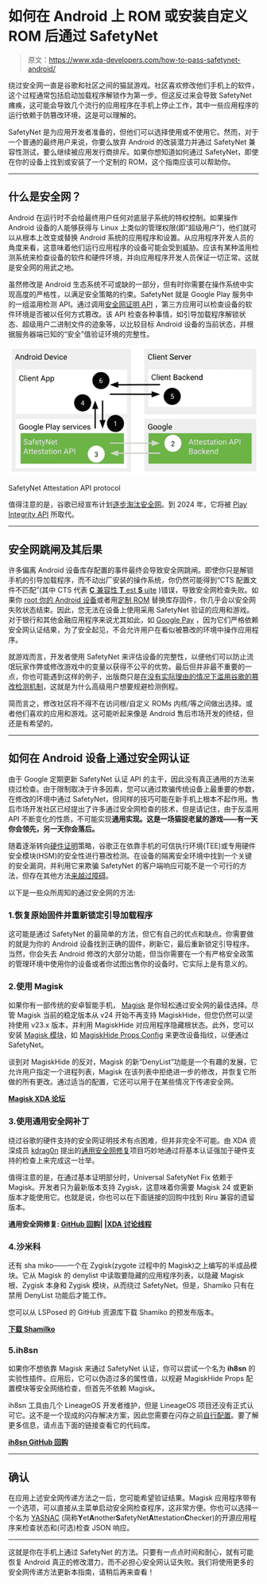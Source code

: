 # 如何在 Android 上 ROM 或安装自定义 ROM 后通过 SafetyNet

> 原文：<https://www.xda-developers.com/how-to-pass-safetynet-android/>

绕过安全网一直是谷歌和社区之间的猫鼠游戏。社区喜欢修改他们手机上的软件，这个过程通常包括启动加载程序解锁作为第一步。但这反过来会导致 SafetyNet 瘫痪，这可能会导致几个流行的应用程序在手机上停止工作，其中一些应用程序的运行依赖于防篡改环境，这是可以理解的。

SafetyNet 是为应用开发者准备的，但他们可以选择使用或不使用它。然而，对于一个普通的最终用户来说，你要么放弃 Android 的改装潜力并通过 SafetyNet 兼容性测试，要么继续被应用发行商排斥。如果你想知道如何通过 SafetyNet，即使在你的设备上找到或安装了一个定制的 ROM，这个指南应该可以帮助你。

* * *

## 什么是安全网？

Android 在运行时不会给最终用户任何对底层子系统的特权控制。如果操作 Android 设备的人能够获得与 Linux 上类似的管理权限(即“超级用户”)，他们就可以从根本上改变或替换 Android 系统的应用程序和设置。从应用程序开发人员的角度来看，这意味着他们运行应用程序的设备可能会受到威胁。应该有某种滥用检测系统来检查设备的软件和硬件环境，并向应用程序开发人员保证一切正常。这就是安全网的用武之地。

虽然修改是 Android 生态系统不可或缺的一部分，但有时你需要在操作系统中实现高度的严格性，以满足安全策略的约束。SafetyNet 就是 Google Play 服务中的一组滥用检测 API。通过调用[安全网证明 API](https://www.xda-developers.com/safetynet-hardware-attestation-hide-root-magisk/) ，第三方应用可以检查设备的软件环境是否被以任何方式篡改。该 API 检查各种事情，如引导加载程序解锁状态、超级用户二进制文件的迹象等，以比较目标 Android 设备的当前状态，并根据服务器端已知的“安全”值验证环境的完整性。

 <picture>![SafetyNet Attestation API protocol](img/b3f2b252bcaf9915bd4b0582192738fe.png)</picture> 

SafetyNet Attestation API protocol

值得注意的是，谷歌已经宣布计划[逐步淘汰安全网](https://www.xda-developers.com/safetynet-api-replaced-by-play-integrity-api/)。到 2024 年，它将被 [Play Integrity API](https://www.xda-developers.com/play-integrity-api-checker-android-app/) 所取代。

* * *

## 安全网跳闸及其后果

许多偏离 Android 设备库存配置的事件最终会导致安全网跳闸。即使你只是解锁手机的引导加载程序，而不动出厂安装的操作系统，你仍然可能得到“CTS 配置文件不匹配”(其中 CTS 代表 [**C** 兼容性 **T** est **S** uite](https://source.android.com/compatibility/cts) )错误，导致安全网检查失败。如果你 [root 你的 Android 设备](https://www.xda-developers.com/root/)或者用[定制 ROM](https://www.xda-developers.com/how-to-install-custom-rom-android/) 替换库存固件，你几乎会以安全网失败状态结束。因此，您无法在设备上使用采用 SafetyNet 验证的应用和游戏。对于银行和其他金融应用程序来说尤其如此，如 [Google Pay](https://www.xda-developers.com/google-pay-tests-safetynet-status-protecting-online-purchases-pin/) ，因为它们严格依赖安全网认证结果，为了安全起见，不会允许用户在看似被篡改的环境中操作应用程序。

就游戏而言，开发者使用 SafetyNet 来评估设备的完整性，以便他们可以防止流氓玩家作弊或修改游戏中的变量以获得不公平的优势。最后但并非最不重要的一点，你也可能遇到这样的例子，出版商只是[在没有实际理由的情况下滥用谷歌的篡改检测机制](https://twitter.com/topjohnwu/status/1277683005843111936)，这就是为什么高级用户想要规避检测例程。

简而言之，修改社区将不得不在访问根/自定义 ROMs 内核/等之间做出选择。或者他们喜欢的应用和游戏。这可能听起来像是 Android 售后市场开发的终结，但还是有希望的。

* * *

## 如何在 Android 设备上通过安全网认证

由于 Google 定期更新 SafetyNet 认证 API 的主干，因此没有真正通用的方法来绕过检查。由于限制取决于许多因素，您可以通过欺骗传统设备上最重要的参数，在修改的环境中通过 SafetyNet，但同样的技巧可能在新手机上根本不起作用。售后市场开发社区已经提出了许多通过安全网检查的技术，但是请记住，由于反滥用 API 不断变化的性质，不可能实现**通用实现。这是一场猫捉老鼠的游戏——有一天你会领先，另一天你会落后。**

随着逐渐转向[硬件证明](https://www.xda-developers.com/safetynet-hardware-attestation-feature-here-to-stay/)策略，谷歌正在依靠手机的可信执行环境(TEE)或专用硬件安全模块(HSM)的安全性进行篡改检测。在设备的隔离安全环境中找到一个关键的安全漏洞，并利用它来欺骗 SafetyNet 的客户端响应可能不是一个可行的方法，但存在其他方法[来越过障碍](https://www.xda-developers.com/bypass-safetynet-hardware-attestation-unlocked-bootloader-magisk-module/)。

以下是一些众所周知的通过安全网的方法:

### 1.恢复原始固件并重新锁定引导加载程序

这可能是通过 SafetyNet 的最简单的方法，但它有自己的优点和缺点。你需要做的就是为你的 Android 设备找到正确的固件，刷新它，最后重新锁定引导程序。当然，你会失去 Android 修改的大部分功能，但当你需要在一个有严格安全政策的管理环境中使用你的设备或者你试图出售你的设备时，它实际上是有意义的。

### 2.使用 Magisk

如果你有一部传统的安卓智能手机， [Magisk](https://www.xda-developers.com/how-to-install-magisk/) 是你轻松通过安全网的最佳选择。尽管 Magisk 当前的稳定版本从 v24 开始不再支持 MagiskHide，但您仍然可以坚持使用 v23.x 版本，并利用 MagiskHide 对应用程序隐藏根状态。此外，您可以安装 [Magisk 模块](https://www.xda-developers.com/best-magisk-modules/)，如 [MagiskHide Props Config](https://forum.xda-developers.com/t/3789228/) 来更改设备指纹，以便通过 SafetyNet。

谈到对 MagiskHide 的反对，Magisk 的新“DenyList”功能是一个有趣的发展，它允许用户指定一个进程列表，Magisk 在该列表中拒绝进一步的修改，并恢复它所做的所有更改。通过适当的配置，它还可以用于在某些情况下传递安全网。

**[Magisk XDA 论坛](https://forum.xda-developers.com/f/magisk.5903/)**

### 3.使用通用安全网补丁

绕过谷歌的硬件支持的安全网证明技术有点困难，但并非完全不可能。由 XDA 资深成员 [kdrag0n](https://forum.xda-developers.com/m/kdrag0n.7291478/) 提出的[通用安全网修复](https://www.xda-developers.com/universal-safetynet-fix-update-android-12-many-oem-skins/)项目巧妙地通过将基本认证强加于硬件支持的检查上来完成这一壮举。

值得注意的是，在通过基本证明部分时，Universal SafetyNet Fix 依赖于 Magisk。开发者只为最新版本支持 Zygisk，这意味着你需要 Magisk 24 或更新版本才能使用它。也就是说，你也可以在下面链接的回购中找到 Riru 兼容的遗留版本。

**通用安全网修复: [GitHub 回购](https://github.com/kdrag0n/safetynet-fix/)| |[XDA 讨论线程](https://forum.xda-developers.com/t/4217823/)**

### 4.沙米科

还有 sha miko——一个在 Zygisk(zygote 过程中的 Magisk)之上编写的半成品模块。它从 Magisk 的 denylist 中读取要隐藏的应用程序列表，以隐藏 Magisk 根、Zygisk 本身和 Zygisk 模块，从而绕过 SafetyNet。但是，Shamiko 只有在禁用 DenyList 功能后才能工作。

您可以从 LSPosed 的 GitHub 资源库下载 Shamiko 的预发布版本。

**[下载 Shamilko](https://github.com/LSPosed/LSPosed.github.io/releases)**

### 5.ih8sn

如果你不想依靠 Magisk 来通过 SafetyNet 认证，你可以尝试一个名为 **ih8sn** 的实验性插件。应用后，它可以伪造过多的属性值，以规避 MagiskHide Props 配置模块等安全网络检查，但首先不依赖 Magisk。

ih8sn 工具由几个 LineageOS 开发者维护，但是 LineageOS 项目还没有正式认可它。这不是一个现成的闪存解决方案，因此您需要在闪存之前[自行配置](https://forum.xda-developers.com/t/4450323/)。要了解更多信息，请点击下面的链接查看它的代码库。

**[ih8sn GitHub 回购](https://github.com/luk1337/ih8sn)**

* * *

## 确认

在应用上述安全网传递方法之一后，您可能希望验证结果。Magisk 应用程序带有一个选项，可以直接从主菜单启动安全网检查程序，这非常方便。你也可以选择一个名为 [YASNAC](https://github.com/RikkaW/YASNAC) (简称**Y**et**A**nother**S**afetyNet**A**ttestation**C**hecker)的开源应用程序来检查状态和(可选)检查 JSON 响应。

* * *

这就是你在手机上通过 SafetyNet 的方法。只要有一点点时间和耐心，就有可能恢复 Android 真正的修改潜力，而不必担心安全网认证失败。我们将使用更多的安全网传递方法更新本指南，请稍后再来查看！